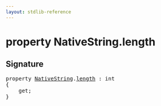 ```yaml
---
layout: stdlib-reference
---
```


# property NativeString\.length

## Signature

<pre>
<span class='code_keyword'>property</span> <a href="index.md" class="code_type">NativeString</a>.<a href="length.md">length</a> : <span class="code_keyword">int</span>
{
    get;
}
</pre>


<script>
// Fix .md links to .html when on ReadTheDocs
if (window.location.hostname.includes('readthedocs') || 
    window.location.hostname.includes('rtfd.io')) {
  document.addEventListener('DOMContentLoaded', function() {
    const links = document.querySelectorAll('a');
    links.forEach(link => {
      if (link.getAttribute('href') && link.getAttribute('href').endsWith('.md')) {
        link.href = link.href.replace(/\.md($|#|\?)/, '.html$1');
      }
    });
  });
}
</script>
